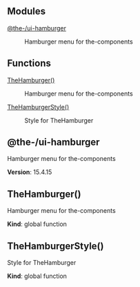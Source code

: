 <!--- Code generated by @the-/script-doc. DO NOT EDIT. -->

## Modules

<dl>
<dt><a href="#module_@the-/ui-hamburger">@the-/ui-hamburger</a></dt>
<dd><p>Hamburger menu for the-components</p>
</dd>
</dl>

## Functions

<dl>
<dt><a href="#TheHamburger">TheHamburger()</a></dt>
<dd><p>Hamburger menu for the-components</p>
</dd>
<dt><a href="#TheHamburgerStyle">TheHamburgerStyle()</a></dt>
<dd><p>Style for TheHamburger</p>
</dd>
</dl>

<a name="module_@the-/ui-hamburger"></a>

## @the-/ui-hamburger
Hamburger menu for the-components

**Version**: 15.4.15  
<a name="TheHamburger"></a>

## TheHamburger()
Hamburger menu for the-components

**Kind**: global function  
<a name="TheHamburgerStyle"></a>

## TheHamburgerStyle()
Style for TheHamburger

**Kind**: global function  
